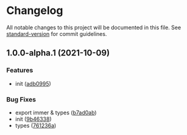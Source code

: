 # Changelog

All notable changes to this project will be documented in this file. See [standard-version](https://github.com/conventional-changelog/standard-version) for commit guidelines.

## 1.0.0-alpha.1 (2021-10-09)


### Features

* init ([adb0995](https://github.com/Keylenn/cohookjs/commit/adb099501bf0804670deb6928ec1aa3cb86335c5))


### Bug Fixes

* export immer & types ([b7ad0ab](https://github.com/Keylenn/cohookjs/commit/b7ad0ab8f400c32b92d5c70bcc48f7db6a085430))
* init ([9b46338](https://github.com/Keylenn/cohookjs/commit/9b4633825a8b18e066ab1ba5f09ef85ec4e0ab60))
* types ([761236a](https://github.com/Keylenn/cohookjs/commit/761236a67164af4137595295e8dcf07ef7729e38))